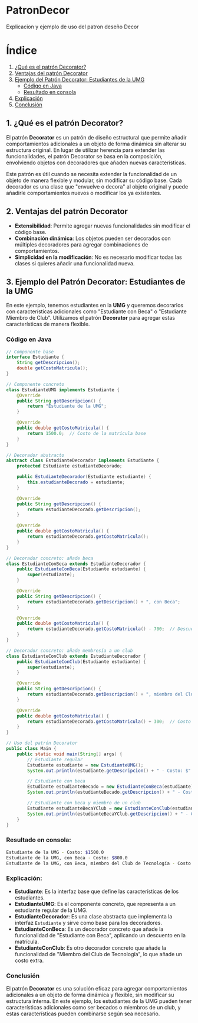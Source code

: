 # PatronDecor
Explicacion y ejemplo de uso del patron deseño Decor

# Índice

1. [¿Qué es el patrón Decorator?](#1-¿qué-es-el-patrón-decorator)
2. [Ventajas del patrón Decorator](#2-ventajas-del-patrón-decorator)
3. [Ejemplo del Patrón Decorator: Estudiantes de la UMG](#3-ejemplo-del-patrón-decorator-estudiantes-de-la-umg)
   - [Código en Java](#código-en-java)
   - [Resultado en consola](#resultado-en-consola)
4. [Explicación](#explicación)
5. [Conclusión](#conclusión)

   
## 1. ¿Qué es el patrón Decorator?
El patrón **Decorator** es un patrón de diseño estructural que permite añadir comportamientos adicionales a un objeto de forma dinámica sin alterar su estructura original. 
En lugar de utilizar herencia para extender las funcionalidades, el patrón Decorator se basa en la composición, envolviendo objetos con decoradores que añaden nuevas características.

Este patrón es útil cuando se necesita extender la funcionalidad de un objeto de manera flexible y modular, sin modificar su código base. 
Cada decorador es una clase que "envuelve o decora" al objeto original y puede añadirle comportamientos nuevos o modificar los ya existentes.

## 2. Ventajas del patrón Decorator
- **Extensibilidad**: Permite agregar nuevas funcionalidades sin modificar el código base.
- **Combinación dinámica**: Los objetos pueden ser decorados con múltiples decoradores para agregar combinaciones de comportamientos.
- **Simplicidad en la modificación**: No es necesario modificar todas las clases si quieres añadir una funcionalidad nueva.

## 3. Ejemplo del Patrón Decorator: Estudiantes de la UMG

En este ejemplo, tenemos estudiantes en la **UMG** y queremos decorarlos con características adicionales como "Estudiante con Beca" o "Estudiante Miembro de Club". 
Utilizamos el patrón **Decorator** para agregar estas características de manera flexible.

### Código en Java

```java
// Componente base
interface Estudiante {
    String getDescripcion();
    double getCostoMatricula();
}

// Componente concreto
class EstudianteUMG implements Estudiante {
    @Override
    public String getDescripcion() {
        return "Estudiante de la UMG";
    }

    @Override
    public double getCostoMatricula() {
        return 1500.0;  // Costo de la matrícula base
    }
}

// Decorador abstracto
abstract class EstudianteDecorador implements Estudiante {
    protected Estudiante estudianteDecorado;

    public EstudianteDecorador(Estudiante estudiante) {
        this.estudianteDecorado = estudiante;
    }

    @Override
    public String getDescripcion() {
        return estudianteDecorado.getDescripcion();
    }

    @Override
    public double getCostoMatricula() {
        return estudianteDecorado.getCostoMatricula();
    }
}

// Decorador concreto: añade beca
class EstudianteConBeca extends EstudianteDecorador {
    public EstudianteConBeca(Estudiante estudiante) {
        super(estudiante);
    }

    @Override
    public String getDescripcion() {
        return estudianteDecorado.getDescripcion() + ", con Beca";
    }

    @Override
    public double getCostoMatricula() {
        return estudianteDecorado.getCostoMatricula() - 700;  // Descuento por la beca
    }
}

// Decorador concreto: añade membresía a un club
class EstudianteConClub extends EstudianteDecorador {
    public EstudianteConClub(Estudiante estudiante) {
        super(estudiante);
    }

    @Override
    public String getDescripcion() {
        return estudianteDecorado.getDescripcion() + ", miembro del Club de Tecnología";
    }

    @Override
    public double getCostoMatricula() {
        return estudianteDecorado.getCostoMatricula() + 300;  // Costo adicional por el club
    }
}

// Uso del patrón Decorator
public class Main {
    public static void main(String[] args) {
        // Estudiante regular
        Estudiante estudiante = new EstudianteUMG();
        System.out.println(estudiante.getDescripcion() + " - Costo: $" + estudiante.getCostoMatricula());

        // Estudiante con beca
        Estudiante estudianteBecado = new EstudianteConBeca(estudiante);
        System.out.println(estudianteBecado.getDescripcion() + " - Costo: $" + estudianteBecado.getCostoMatricula());

        // Estudiante con beca y miembro de un club
        Estudiante estudianteBecaYClub = new EstudianteConClub(estudianteBecado);
        System.out.println(estudianteBecaYClub.getDescripcion() + " - Costo: $" + estudianteBecaYClub.getCostoMatricula());
    }
}
```

### Resultado en consola:
```bash
Estudiante de la UMG - Costo: $1500.0
Estudiante de la UMG, con Beca - Costo: $800.0
Estudiante de la UMG, con Beca, miembro del Club de Tecnología - Costo: $1100.0
```

### Explicación:
- **Estudiante**: Es la interfaz base que define las características de los estudiantes.
- **EstudianteUMG**: Es el componente concreto, que representa a un estudiante regular de la UMG.
- **EstudianteDecorador**: Es una clase abstracta que implementa la interfaz `Estudiante` y sirve como base para los decoradores.
- **EstudianteConBeca**: Es un decorador concreto que añade la funcionalidad de "Estudiante con Beca", aplicando un descuento en la matrícula.
- **EstudianteConClub**: Es otro decorador concreto que añade la funcionalidad de "Miembro del Club de Tecnología", lo que añade un costo extra.


### Conclusión
El patrón **Decorator** es una solución eficaz para agregar comportamientos adicionales a un objeto de forma dinámica y flexible, sin modificar su estructura interna. En este ejemplo, los estudiantes de la UMG pueden tener características adicionales como ser becados o miembros de un club, y estas características pueden combinarse según sea necesario.


